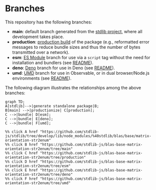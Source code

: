 <!--

@license Apache-2.0

Copyright (c) 2022 The Stdlib Authors.

Licensed under the Apache License, Version 2.0 (the "License");
you may not use this file except in compliance with the License.
You may obtain a copy of the License at

    http://www.apache.org/licenses/LICENSE-2.0

Unless required by applicable law or agreed to in writing, software
distributed under the License is distributed on an "AS IS" BASIS,
WITHOUT WARRANTIES OR CONDITIONS OF ANY KIND, either express or implied.
See the License for the specific language governing permissions and
limitations under the License.

-->

# Branches

This repository has the following branches:

-   **main**: default branch generated from the [stdlib project][stdlib-url], where all development takes place.
-   **production**: [production build][production-url] of the package (e.g., reformatted error messages to reduce bundle sizes and thus the number of bytes transmitted over a network).
-   **esm**: [ES Module][esm-url] branch for use via a `script` tag without the need for installation and bundlers (see [README][esm-readme]).
-   **deno**: [Deno][deno-url] branch for use in Deno (see [README][deno-readme]).
-   **umd**: [UMD][umd-url] branch for use in Observable, or in dual browser/Node.js environments (see [README][umd-readme]).

The following diagram illustrates the relationships among the above branches:

```mermaid
graph TD;
A[stdlib]-->|generate standalone package|B;
B[main] -->|productionize| C[production];
C -->|bundle| D[esm];
C -->|bundle| E[deno];
C -->|bundle| F[umd];

%% click A href "https://github.com/stdlib-js/stdlib/tree/develop/lib/node_modules/%40stdlib/blas/base/matrix-orientation-str2enum"
%% click B href "https://github.com/stdlib-js/blas-base-matrix-orientation-str2enum/tree/main"
%% click C href "https://github.com/stdlib-js/blas-base-matrix-orientation-str2enum/tree/production"
%% click D href "https://github.com/stdlib-js/blas-base-matrix-orientation-str2enum/tree/esm"
%% click E href "https://github.com/stdlib-js/blas-base-matrix-orientation-str2enum/tree/deno"
%% click F href "https://github.com/stdlib-js/blas-base-matrix-orientation-str2enum/tree/umd"
```

[stdlib-url]: https://github.com/stdlib-js/stdlib/tree/develop/lib/node_modules/%40stdlib/blas/base/matrix-orientation-str2enum
[production-url]: https://github.com/stdlib-js/blas-base-matrix-orientation-str2enum/tree/production
[deno-url]: https://github.com/stdlib-js/blas-base-matrix-orientation-str2enum/tree/deno
[deno-readme]: https://github.com/stdlib-js/blas-base-matrix-orientation-str2enum/blob/deno/README.md
[umd-url]: https://github.com/stdlib-js/blas-base-matrix-orientation-str2enum/tree/umd
[umd-readme]: https://github.com/stdlib-js/blas-base-matrix-orientation-str2enum/blob/umd/README.md
[esm-url]: https://github.com/stdlib-js/blas-base-matrix-orientation-str2enum/tree/esm
[esm-readme]: https://github.com/stdlib-js/blas-base-matrix-orientation-str2enum/blob/esm/README.md